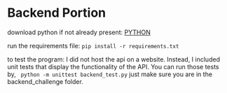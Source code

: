 # Backend Portion

download python if not already present: [PYTHON](https://www.python.org/downloads/)

run the requirements file: ```pip install -r requirements.txt```

to test the program: I did not host the api on a website. Instead, I included unit tests that display
the functionality of the API. You can run those tests by, 
``` python -m unittest backend_test.py```
just make sure you are in the backend_challenge folder.

